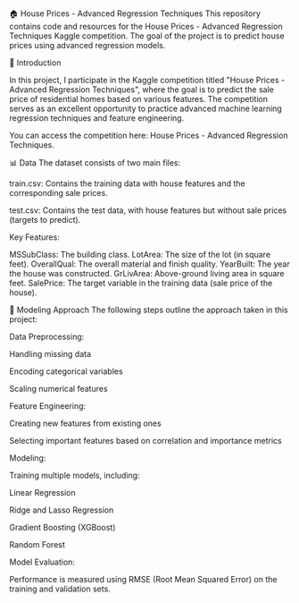 ﻿🏠 House Prices - Advanced Regression Techniques
This repository contains code and resources for the House Prices - Advanced Regression Techniques Kaggle competition. The goal of the project is to predict house prices using advanced regression models.

🏡 Introduction

In this project, I participate in the Kaggle competition titled "House Prices - Advanced Regression Techniques", where the goal is to predict the sale price of residential homes based on various features.
The competition serves as an excellent opportunity to practice advanced machine learning regression techniques and feature engineering.

You can access the competition here: House Prices - Advanced Regression Techniques.

📊 Data
The dataset consists of two main files:

train.csv: Contains the training data with house features and the corresponding sale prices.

test.csv: Contains the test data, with house features but without sale prices (targets to predict).


Key Features:

MSSubClass: The building class.
LotArea: The size of the lot (in square feet).
OverallQual: The overall material and finish quality.
YearBuilt: The year the house was constructed.
GrLivArea: Above-ground living area in square feet.
SalePrice: The target variable in the training data (sale price of the house).


🤖 Modeling Approach
The following steps outline the approach taken in this project:

Data Preprocessing:

Handling missing data

Encoding categorical variables

Scaling numerical features

Feature Engineering:

Creating new features from existing ones

Selecting important features based on correlation and importance metrics

Modeling:

Training multiple models, including:

Linear Regression

Ridge and Lasso Regression

Gradient Boosting (XGBoost)

Random Forest

Model Evaluation:

Performance is measured using RMSE (Root Mean Squared Error) on the training and validation sets.



